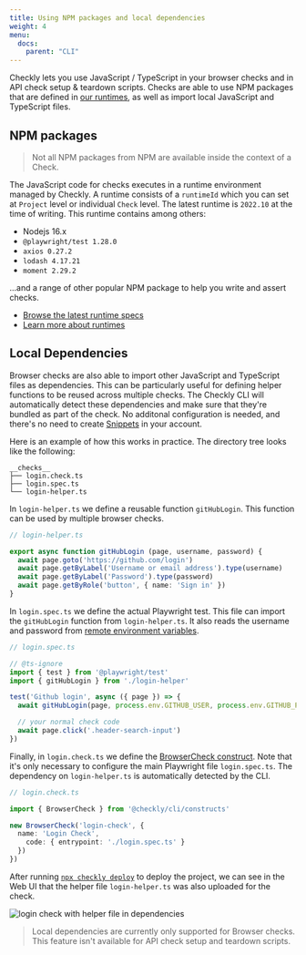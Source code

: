 ```yaml
---
title: Using NPM packages and local dependencies
weight: 4
menu:
  docs:
    parent: "CLI"
---
```


Checkly lets you use JavaScript / TypeScript in your browser checks and in API check setup & teardown scripts.
Checks are able to use NPM packages that are defined in [our runtimes](https://www.checklyhq.com/docs/runtimes/specs/), as well as import local JavaScript and TypeScript files.


## NPM packages

> Not all NPM packages from NPM are available inside the context of a Check.

The JavaScript code for checks executes in a runtime environment managed by Checkly.
A runtime consists of a `runtimeId` which you can set at `Project` level or individual `Check` level.
The latest runtime is `2022.10` at the time of writing. This runtime contains among others:

- Nodejs 16.x
- `@playwright/test 1.28.0`
- `axios 0.27.2`
- `lodash 4.17.21`
- `moment 2.29.2`

...and a range of other popular NPM package to help you write and assert checks.

- [Browse the latest runtime specs](https://www.checklyhq.com/docs/runtimes/specs/)
- [Learn more about runtimes](https://www.checklyhq.com/docs/runtimes/)

## Local Dependencies

Browser checks are also able to import other JavaScript and TypeScript files as dependencies.
This can be particularly useful for defining helper functions to be reused across multiple checks.
The Checkly CLI will automatically detect these dependencies and make sure that they're bundled as part of the check.
No additonal configuration is needed, and there's no need to create [Snippets](/docs/snippets/) in your account.

Here is an example of how this works in practice. The directory tree looks like the following:
```
__checks__
├── login.check.ts
├── login.spec.ts
└── login-helper.ts
```

In `login-helper.ts` we define a reusable function `gitHubLogin`. This function can be used by multiple browser checks.
```ts
// login-helper.ts

export async function gitHubLogin (page, username, password) {
  await page.goto('https://github.com/login')
  await page.getByLabel('Username or email address').type(username)
  await page.getByLabel('Password').type(password)
  await page.getByRole('button', { name: 'Sign in' })
}
```

In `login.spec.ts` we define the actual Playwright test. This file can import the `gitHubLogin` function from `login-helper.ts`. It also reads the username and password from [remote environment variables](https://www.checklyhq.com/docs/cli/using-environment-variables/#remote-environment-variables).
```ts
// login.spec.ts

// @ts-ignore
import { test } from '@playwright/test'
import { gitHubLogin } from './login-helper'

test('Github login', async ({ page }) => {
  await gitHubLogin(page, process.env.GITHUB_USER, process.env.GITHUB_PWD)

  // your normal check code
  await page.click('.header-search-input')
})
```

Finally, in `login.check.ts` we define the [BrowserCheck construct](/docs/cli/constructs/#browsercheck). Note that it's only necessary to configure the main Playwright file `login.spec.ts`. The dependency on `login-helper.ts` is automatically detected by the CLI.
```ts
// login.check.ts

import { BrowserCheck } from '@checkly/cli/constructs'

new BrowserCheck('login-check', {
  name: 'Login Check',
    code: { entrypoint: './login.spec.ts' }
  })
})
```

After running [`npx checkly deploy`](/docs/cli/command-line-reference/#npx-checkly-deploy) to deploy the project, we can see in the Web UI that the helper file `login-helper.ts` was also uploaded for the check.

![login check with helper file in dependencies](/docs/images/cli/github_login_helper_dependency.png)

> Local dependencies are currently only supported for Browser checks. This feature isn't available for API check setup and teardown scripts.
